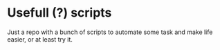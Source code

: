 # Usefull (?) scripts

Just a repo with a bunch of scripts to automate some task and make life easier, or at least try it.
